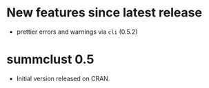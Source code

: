 # New features since latest release

* prettier errors and warnings via `cli` (0.5.2)

# summclust 0.5

* Initial version released on CRAN. 
